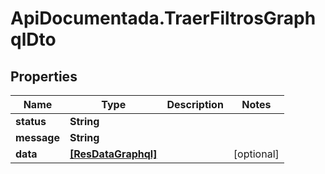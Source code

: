 # ApiDocumentada.TraerFiltrosGraphqlDto

## Properties

Name | Type | Description | Notes
------------ | ------------- | ------------- | -------------
**status** | **String** |  | 
**message** | **String** |  | 
**data** | [**[ResDataGraphql]**](ResDataGraphql.md) |  | [optional] 


